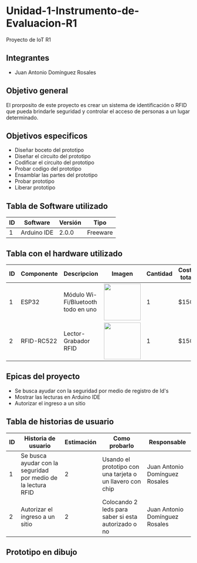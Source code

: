 # Unidad-1-Instrumento-de-Evaluacion-R1
Proyecto de IoT R1
## Integrantes
* Juan Antonio Domínguez Rosales
## Objetivo general
El prorposito de este proyecto es crear un sistema de identificación o RFID que pueda brindarle seguridad y controlar el acceso de personas a un lugar determinado. 
## Objetivos especificos
* Diseñar boceto del prototipo
* Diseñar el circuito del prototipo
* Codificar el circuito del prototipo
* Probar codigo del prototipo
* Ensamblar las partes del prototipo
* Probar prototipo
* Liberar prototipo
## Tabla de Software utilizado
   | ID  |      Software      |   Versión   |    Tipo    |
   |-----|--------------------|-------------|------------|
   |  1  | Arduino IDE | 2.0.0 | Freeware |

## Tabla con el hardware utilizado
|  ID  | Componente |              Descripcion           | Imagen |   Cantidad   |    Costo total    |
|------|------------|------------------------------------|--------|--------------|-------------------|
|1|ESP32|Módulo Wi-Fi/Bluetooth todo en uno|<img src="https://user-images.githubusercontent.com/114314723/193376886-7900d0fb-52af-4688-911e-957b429efbf4.png" width="100" height="100" />| 1 | $150 |
|2|RFID-RC522|Lector-Grabador RFID|<img src="https://avelectronics.cc/wp-content/uploads/2018/06/modulo-rfid-rc522-tarjeta-llavero-s50-mifare-mfrc522.jpg" width="100" height="100" />|1|$150|

## Epicas del proyecto
* Se busca ayudar con la seguridad por medio de registro de Id's
* Mostrar las lecturas en Arduino IDE
* Autorizar el ingreso a un sitio

## Tabla de historias de usuario
|ID| Historia de usuario | Estimación | Como probarlo | Responsable |
|----|---------------------|------------|---------------|-------------|
|1|Se busca ayudar con la seguridad por medio de la lectura RFID| 2 |Usando el prototipo con una tarjeta o un llavero con chip|Juan Antonio Domínguez Rosales|
|2|Autorizar el ingreso a un sitio| 2 |Colocando 2 leds para saber si esta autorizado o no|Juan Antonio Domínguez Rosales|

## Prototipo en dibujo
